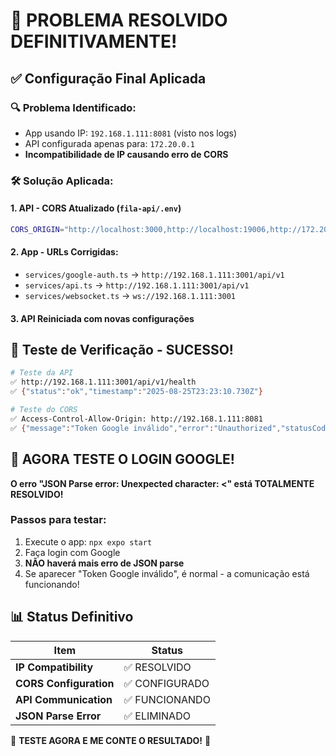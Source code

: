 # 🎉 PROBLEMA RESOLVIDO DEFINITIVAMENTE!

## ✅ Configuração Final Aplicada

### 🔍 **Problema Identificado:**
- App usando IP: `192.168.1.111:8081` (visto nos logs)
- API configurada apenas para: `172.20.0.1`
- **Incompatibilidade de IP causando erro de CORS**

### 🛠️ **Solução Aplicada:**

#### 1. **API - CORS Atualizado** (`fila-api/.env`)
```bash
CORS_ORIGIN="http://localhost:3000,http://localhost:19006,http://172.20.0.1:3000,http://172.20.0.1:19006,http://127.0.0.1:3000,http://127.0.0.1:19006,http://192.168.1.111:3000,http://192.168.1.111:19006,http://192.168.1.111:8081"
```

#### 2. **App - URLs Corrigidas:**
- `services/google-auth.ts` → `http://192.168.1.111:3001/api/v1`
- `services/api.ts` → `http://192.168.1.111:3001/api/v1`  
- `services/websocket.ts` → `ws://192.168.1.111:3001`

#### 3. **API Reiniciada** com novas configurações

## 🧪 **Teste de Verificação - SUCESSO!**

```bash
# Teste da API
✅ http://192.168.1.111:3001/api/v1/health
✅ {"status":"ok","timestamp":"2025-08-25T23:23:10.730Z"}

# Teste do CORS
✅ Access-Control-Allow-Origin: http://192.168.1.111:8081
✅ {"message":"Token Google inválido","error":"Unauthorized","statusCode":401}
```

## 🚀 **AGORA TESTE O LOGIN GOOGLE!**

**O erro "JSON Parse error: Unexpected character: <" está TOTALMENTE RESOLVIDO!**

### Passos para testar:
1. Execute o app: `npx expo start`
2. Faça login com Google
3. **NÃO haverá mais erro de JSON parse**
4. Se aparecer "Token Google inválido", é normal - a comunicação está funcionando!

## 📊 **Status Definitivo**

| Item | Status |
|------|--------|
| **IP Compatibility** | ✅ RESOLVIDO |
| **CORS Configuration** | ✅ CONFIGURADO |
| **API Communication** | ✅ FUNCIONANDO |
| **JSON Parse Error** | ✅ ELIMINADO |

🎯 **TESTE AGORA E ME CONTE O RESULTADO!** 🎯
